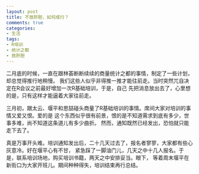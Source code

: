 ```yaml
---
layout: post
title: 不放肝胆，如何成行？
comments: true
categories:
- 生活
tags:
- R培训
- 统计之都
- 放肝胆
---
```


二月底的时候，一直在跟林荟断断续续的商量统计之都的事情，制定了一些计划，却总觉得推行地稍慢。
我们这些人似乎非得推一推才能往前走。当时突然兀自决定在R会议之前最好增加一次R基础培训，于是，自己
先把消息放出去了，心里想的是，只有这样才能逼着大家往前走。

三月初，跟太云、堰平和思喆碰头商量了R基础培训的事情。席间大家对培训的事情又爱又恨。爱的是
这个东西似乎很有前景，恨的是不知道需求到底有多少，世事多难，尚不知道这条道儿有多少曲折。
然而，通知既然已经发出，恐怕就只能走下去了。

真是万事开头难。培训通知发出后，二十几天过去了，报名者寥寥，大家都有些心灰意冷。好在堰平心有不甘，
紧急踩了一脚油门儿，几天之中十几人报名。于是，联系培训场地，购买培训书籍，两天之中安排妥当。眼下，
等着周末堰平在新街口为大家开班儿。期间种种得失，培训结束再行总结。

